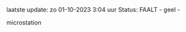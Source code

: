 laatste update: 
zo 01-10-2023  3:04   uur 
Status: FAALT - geel - 
<div class="service Y">microstation</div>